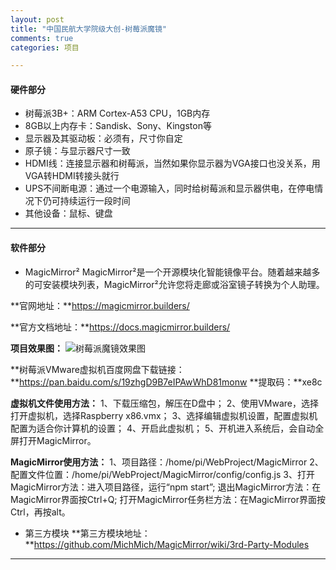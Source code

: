 ```yaml
---
layout: post
title: "中国民航大学院级大创-树莓派魔镜"
comments: true
categories: 项目

---
```

#### 硬件部分

* 树莓派3B+：ARM Cortex-A53 CPU，1GB内存  
* 8GB以上内存卡：Sandisk、Sony、Kingston等  
* 显示器及其驱动板：必须有，尺寸你自定  
* 原子镜：与显示器尺寸一致  
* HDMI线：连接显示器和树莓派，当然如果你显示器为VGA接口也没关系，用VGA转HDMI转接头就行  
* UPS不间断电源：通过一个电源输入，同时给树莓派和显示器供电，在停电情况下仍可持续运行一段时间  
* 其他设备：鼠标、键盘

---
#### 软件部分

* MagicMirror²
MagicMirror²是一个开源模块化智能镜像平台。随着越来越多的可安装模块列表，MagicMirror²允许您将走廊或浴室镜子转换为个人助理。

**官网地址：**https://magicmirror.builders/

**官方文档地址：**https://docs.magicmirror.builders/

**项目效果图：**
![树莓派魔镜效果图](https://i.loli.net/2020/03/27/HUx8R7F1WZwJrla.jpg)

**树莓派VMware虚拟机百度网盘下载链接：**https://pan.baidu.com/s/19zhgD9B7eIPAwWhD81monw **提取码：**xe8c

**虚拟机文件使用方法：**
1、下载压缩包，解压在D盘中；
2、使用VMware，选择打开虚拟机，选择Raspberry x86.vmx；
3、选择编辑虚拟机设置，配置虚拟机配置为适合你计算机的设置；
4、开启此虚拟机；
5、开机进入系统后，会自动全屏打开MagicMirror。

**MagicMirror使用方法：**
1、项目路径：/home/pi/WebProject/MagicMirror
2、配置文件位置：/home/pi/WebProject/MagicMirror/config/config.js
3、打开MagicMirror方法：进入项目路径，运行“npm start”;
退出MagicMirror方法：在MagicMirror界面按Ctrl+Q;
打开MagicMirror任务栏方法：在MagicMirror界面按Ctrl，再按alt。

*  第三方模块
**第三方模块地址：**https://github.com/MichMich/MagicMirror/wiki/3rd-Party-Modules

---
